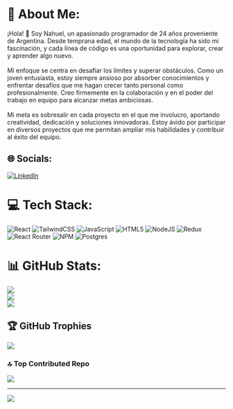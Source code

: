 # 💫 About Me:
¡Hola! 👋 Soy Nahuel, un apasionado programador de 24 años proveniente de Argentina. Desde temprana edad, el mundo de la tecnología ha sido mi fascinación, y cada línea de código es una oportunidad para explorar, crear y aprender algo nuevo.<br><br>Mi enfoque se centra en desafiar los límites y superar obstáculos. Como un joven entusiasta, estoy siempre ansioso por absorber conocimientos y enfrentar desafíos que me hagan crecer tanto personal como profesionalmente. Creo firmemente en la colaboración y en el poder del trabajo en equipo para alcanzar metas ambiciosas.<br><br>Mi meta es sobresalir en cada proyecto en el que me involucro, aportando creatividad, dedicación y soluciones innovadoras. Estoy ávido por participar en diversos proyectos que me permitan ampliar mis habilidades y contribuir al éxito del equipo.


## 🌐 Socials:
[![LinkedIn](https://img.shields.io/badge/LinkedIn-%230077B5.svg?logo=linkedin&logoColor=white)](https://linkedin.com/in/nahuel-medina-033657215) 

# 💻 Tech Stack:
![React](https://img.shields.io/badge/react-%2320232a.svg?style=for-the-badge&logo=react&logoColor=%2361DAFB) ![TailwindCSS](https://img.shields.io/badge/tailwindcss-%2338B2AC.svg?style=for-the-badge&logo=tailwind-css&logoColor=white) ![JavaScript](https://img.shields.io/badge/javascript-%23323330.svg?style=for-the-badge&logo=javascript&logoColor=%23F7DF1E) ![HTML5](https://img.shields.io/badge/html5-%23E34F26.svg?style=for-the-badge&logo=html5&logoColor=white) ![NodeJS](https://img.shields.io/badge/node.js-6DA55F?style=for-the-badge&logo=node.js&logoColor=white) ![Redux](https://img.shields.io/badge/redux-%23593d88.svg?style=for-the-badge&logo=redux&logoColor=white) ![React Router](https://img.shields.io/badge/React_Router-CA4245?style=for-the-badge&logo=react-router&logoColor=white) ![NPM](https://img.shields.io/badge/NPM-%23CB3837.svg?style=for-the-badge&logo=npm&logoColor=white) ![Postgres](https://img.shields.io/badge/postgres-%23316192.svg?style=for-the-badge&logo=postgresql&logoColor=white)
# 📊 GitHub Stats:
![](https://github-readme-stats.vercel.app/api?username=NahuelMedina&theme=monokai&hide_border=false&include_all_commits=false&count_private=false)<br/>
![](https://github-readme-streak-stats.herokuapp.com/?user=NahuelMedina&theme=monokai&hide_border=false)<br/>
![](https://github-readme-stats.vercel.app/api/top-langs/?username=NahuelMedina&theme=monokai&hide_border=false&include_all_commits=false&count_private=false&layout=compact)

## 🏆 GitHub Trophies
![](https://github-profile-trophy.vercel.app/?username=NahuelMedina&theme=monokai&no-frame=false&no-bg=true&margin-w=4)

### 🔝 Top Contributed Repo
![](https://github-contributor-stats.vercel.app/api?username=NahuelMedina&limit=5&theme=monokai&combine_all_yearly_contributions=true)

---
[![](https://visitcount.itsvg.in/api?id=NahuelMedina&icon=2&color=4)](https://visitcount.itsvg.in)

<!-- Proudly created with GPRM ( https://gprm.itsvg.in ) -->
